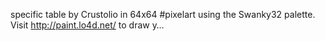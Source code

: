specific table by Crustolio in 64x64 #pixelart using the Swanky32 palette. Visit http://paint.lo4d.net/ to draw y… 
